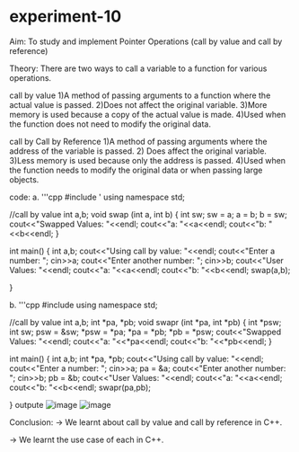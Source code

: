 # experiment-10
Aim:
To study and implement Pointer Operations (call by value and call by reference)

Theory:
There are two ways to call a variable to a function for various operations.

 call by value 
1)A method of passing arguments to a function where the actual value is passed.
2)Does not affect the original variable.
3)More memory is used because a copy of the actual value is made.
4)Used when the function does not need to modify the original data.

call by Call by Reference
1)A method of passing arguments where the address of the variable is passed.
2)	Does affect the original variable.
3)Less memory is used because only the address is passed.
4)Used when the function needs to modify the original data or when passing large objects.

code:
a.
'''cpp
#include <iostream>'
using namespace std;

//call by value
int a,b;
void swap (int a, int b)
{
    int sw;
    sw = a;
    a = b;
    b = sw;
    cout<<"Swapped Values: "<<endl;
    cout<<"a: "<<a<<endl;
    cout<<"b: "<<b<<endl;
}

int main()
{
    int a,b;
    cout<<"Using call by value: "<<endl;
    cout<<"Enter a number: ";
    cin>>a;
    cout<<"Enter another number: ";
    cin>>b;
    cout<<"User Values: "<<endl;
    cout<<"a: "<<a<<endl;
    cout<<"b: "<<b<<endl;
    swap(a,b);
    
}

b.
'''cpp
#include <iostream>
using namespace std;

//call by value
int a,b;
int *pa, *pb;
void swapr (int *pa, int *pb)
{
    int *psw;
    int sw;
    psw = &sw;
    *psw = *pa;
    *pa = *pb;
    *pb = *psw;
    cout<<"Swapped Values: "<<endl;
    cout<<"a: "<<*pa<<endl;
    cout<<"b: "<<*pb<<endl;
}

int main()
{
    int a,b;
    int *pa, *pb;
    cout<<"Using call by value: "<<endl;
    cout<<"Enter a number: ";
    cin>>a;
    pa = &a;
    cout<<"Enter another number: ";
    cin>>b;
    pb = &b;
    cout<<"User Values: "<<endl;
    cout<<"a: "<<a<<endl;
    cout<<"b: "<<b<<endl;
    swapr(pa,pb);
    
}
outpute ![image](https://github.com/user-attachments/assets/5744569d-a3b9-4639-ab43-d07796558456)
![image](https://github.com/user-attachments/assets/21020783-9865-4b34-b0c7-e87d287247ca)




Conclusion:
→ We learnt about call by value and call by reference in C++.

→ We learnt the use case of each in C++.

